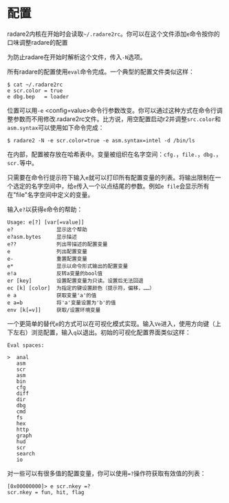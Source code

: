 # 配置

radare2内核在开始时会读取`~/.radare2rc`。你可以在这个文件添加`e`命令按你的口味调整radare的配置

为防止radare在开始时解析这个文件，传入`-N`选项。

所有radare的配置使用`eval`命令完成。一个典型的配置文件类似这样：

    $ cat ~/.radare2rc
    e scr.color = true
    e dbg.bep   = loader

位置可以用`-e` <config=value>命令行参数改变。你可以通过这种方式在命令行调整参数而不用修改.radare2rc文件。比方说，用空配置启动r2并调整`src.color`和`asm.syntax`可以使用如下命令完成：

    $ radare2 -N -e scr.color=true -e asm.syntax=intel -d /bin/ls

在内部，配置被存放在哈希表中。变量被组织在名字空间：`cfg.`，`file.`，`dbg.`，`scr.`等中。

只需要在命令行提示符下输入`e`就可以打印所有配置变量的列表。将输出限制在一个选定的名字空间中，给`e`传入一个以点结尾的参数。例如`e file`会显示所有在"file"名字空间中定义的变量。

输入`e?`以获得`e`命令的帮助：

    Usage: e[?] [var[=value]]
    e?              显示这个帮助
    e?asm.bytes     显示描述
    e??             列出带描述的配置变量
    e               列出配置变量
    e-              重置配置变量
    e*              显示以命令形式输出的配置变量
    e!a             反转a变量的bool值
    er [key]        设置配置变量为只读。设置后无法回退
    ec [k] [color]  为指定的键设置颜色（提示符，偏移，……）
    e a             获取变量'a'的值
    e a=b           将'a'变量设置为'b'的值
    env [k[=v]]     获取/设置环境变量


一个更简单的替代`e`的方式可以在可视化模式实现。输入`Ve`进入，使用方向键（上下左右）浏览配置，输入`q`以退出。初始的可视化配置界面类似这样：

    Eval spaces:                                                                   

    >  anal
       asm
       scr
       asm
       bin
       cfg
       diff
       dir
       dbg
       cmd
       fs
       hex
       http
       graph
       hud
       scr
       search
       io


对一些可以有很多值的配置变量，你可以使用`=?`操作符获取有效值的列表：

    [0x00000000]> e scr.nkey =?
    scr.nkey = fun, hit, flag
